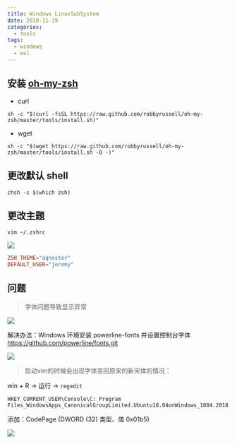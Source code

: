 ```yaml
---
title: Windows LinuxSubSystem
date: 2018-11-19
categories:
  - tools
tags:
  - windows
  - wsl
---
```


<!-- more -->

## 安装 [oh-my-zsh](https://ohmyz.sh/)
+ curl
```shell
sh -c "$(curl -fsSL https://raw.github.com/robbyrussell/oh-my-zsh/master/tools/install.sh)"
```

+ wget
```shell
sh -c "$(wget https://raw.github.com/robbyrussell/oh-my-zsh/master/tools/install.sh -O -)"
```

## 更改默认 shell
```shell
chsh -s $(which zsh)
```

## 更改主题
```shell
vim ~/.zshrc
```
![](images/zshrc.png)
```conf
ZSH_THEME="agnoster"
DEFAULT_USER="jeremy"
```

## 问题
>字体问题导致显示异常

![](images/zshlostfonts.png)

解决办法：Windows 环境安装 powerline-fonts 并设置控制台字体
https://github.com/powerline/fonts.git

![](images/setpowerlinefonts.png)


>启动vim的时候会出现字体变回原来的新宋体的情况：

win + R -> 运行 -> ```regedit```
```
HKEY_CURRENT_USER\Console\C:_Program Files_WindowsApps_CanonicalGroupLimited.Ubuntu18.04onWindows_1804.2018.817.0_x64__79rhkp1fndgsc_ubuntu1804.exe
```
添加：CodePage (DWORD (32) 类型、值 0x01b5)

![](images/regedit.png)